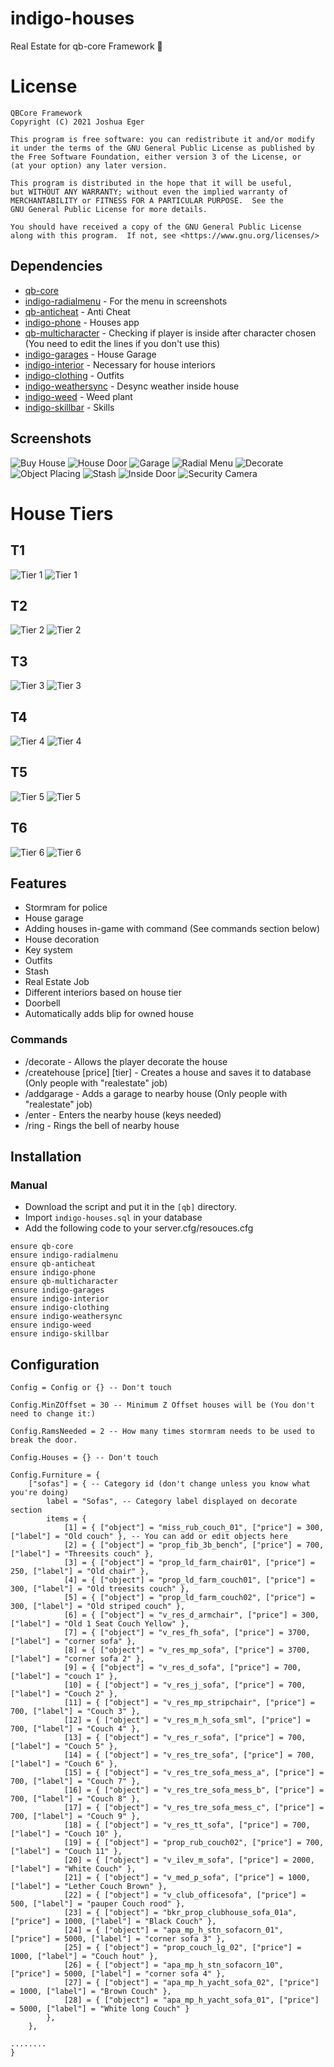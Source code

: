 # indigo-houses
Real Estate for qb-core Framework :house_with_garden:

# License

    QBCore Framework
    Copyright (C) 2021 Joshua Eger

    This program is free software: you can redistribute it and/or modify
    it under the terms of the GNU General Public License as published by
    the Free Software Foundation, either version 3 of the License, or
    (at your option) any later version.

    This program is distributed in the hope that it will be useful,
    but WITHOUT ANY WARRANTY; without even the implied warranty of
    MERCHANTABILITY or FITNESS FOR A PARTICULAR PURPOSE.  See the
    GNU General Public License for more details.

    You should have received a copy of the GNU General Public License
    along with this program.  If not, see <https://www.gnu.org/licenses/>

## Dependencies
- [qb-core](https://github.com/qbcore-framework/qb-core)
- [indigo-radialmenu](https://github.com/qbcore-framework/indigo-radialmenu) - For the menu in screenshots
- [qb-anticheat](https://github.com/qbcore-framework/qb-anticheat) - Anti Cheat 
- [indigo-phone](https://github.com/qbcore-framework/indigo-phone) - Houses app
- [qb-multicharacter](https://github.com/qbcore-framework/qb-multicharacter) - Checking if player is inside after character chosen (You need to edit the lines if you don't use this)
- [indigo-garages](https://github.com/qbcore-framework/indigo-garages) - House Garage
- [indigo-interior](https://github.com/qbcore-framework/indigo-interior) - Necessary for house interiors
- [indigo-clothing](https://github.com/qbcore-framework/indigo-clothing) - Outfits
- [indigo-weathersync](https://github.com/qbcore-framework/indigo-weathersync) - Desync weather inside house
- [indigo-weed](https://github.com/qbcore-framework/indigo-weed) - Weed plant
- [indigo-skillbar](https://github.com/qbcore-framework/indigo-skillbar) - Skills

## Screenshots
![Buy House](https://imgur.com/4eQnRqA.png)
![House Door](https://imgur.com/UQzvdzn.png)
![Garage](https://imgur.com/XRbkzsP.png)
![Radial Menu](https://imgur.com/GTpalYW.png)
![Decorate](https://imgur.com/Bbp6rvI.png)
![Object Placing](https://imgur.com/fmV0gPM.png)
![Stash](https://imgur.com/HarcCIU.png)
![Inside Door](https://imgur.com/Y0rzBuy.png)
![Security Camera](https://imgur.com/a0qPwsL.png)

# House Tiers
## T1
![Tier 1](https://i.imgur.com/pLVzo6G.jpg)
![Tier 1](https://i.imgur.com/YqZHjra.jpg)
## T2
![Tier 2](https://i.imgur.com/mp3XL4Y.jpg)
![Tier 2](https://i.imgur.com/3DH9RFw.jpg)
## T3
![Tier 3](https://i.imgur.com/1XF60jD.jpg)
![Tier 3](https://i.imgur.com/iVYajrY.jpg)
## T4
![Tier 4](https://i.imgur.com/ubt165o.jpg)
![Tier 4](https://i.imgur.com/x5nXid5.jpg)
## T5
![Tier 5](https://i.imgur.com/CbqPcq0.jpg)
![Tier 5](https://i.imgur.com/RxKlteo.jpg)
## T6
![Tier 6](https://i.imgur.com/pRS6XdN.jpg)
![Tier 6](https://i.imgur.com/sNFavws.jpg)

## Features
- Stormram for police
- House garage
- Adding houses in-game with command (See commands section below)
- House decoration
- Key system
- Outfits
- Stash
- Real Estate Job
- Different interiors based on house tier
- Doorbell
- Automatically adds blip for owned house

### Commands
- /decorate - Allows the player decorate the house
- /createhouse [price] [tier] - Creates a house and saves it to database (Only people with "realestate" job)
- /addgarage - Adds a garage to nearby house (Only people with "realestate" job)
- /enter - Enters the nearby house (keys needed)
- /ring - Rings the bell of nearby house

## Installation
### Manual
- Download the script and put it in the `[qb]` directory.
- Import `indigo-houses.sql` in your database
- Add the following code to your server.cfg/resouces.cfg
```
ensure qb-core
ensure indigo-radialmenu
ensure qb-anticheat
ensure indigo-phone
ensure qb-multicharacter
ensure indigo-garages
ensure indigo-interior
ensure indigo-clothing
ensure indigo-weathersync
ensure indigo-weed
ensure indigo-skillbar
```

## Configuration
```
Config = Config or {} -- Don't touch

Config.MinZOffset = 30 -- Minimum Z Offset houses will be (You don't need to change it:)

Config.RamsNeeded = 2 -- How many times stormram needs to be used to break the door.

Config.Houses = {} -- Don't touch

Config.Furniture = {
	["sofas"] = { -- Category id (don't change unless you know what you're doing)
		label = "Sofas", -- Category label displayed on decorate section
		items = {
			[1] = { ["object"] = "miss_rub_couch_01", ["price"] = 300, ["label"] = "Old couch" }, -- You can add or edit objects here
			[2] = { ["object"] = "prop_fib_3b_bench", ["price"] = 700, ["label"] = "Threesits couch" },
			[3] = { ["object"] = "prop_ld_farm_chair01", ["price"] = 250, ["label"] = "Old chair" },
			[4] = { ["object"] = "prop_ld_farm_couch01", ["price"] = 300, ["label"] = "Old treesits couch" },
			[5] = { ["object"] = "prop_ld_farm_couch02", ["price"] = 300, ["label"] = "Old striped couch" },
			[6] = { ["object"] = "v_res_d_armchair", ["price"] = 300, ["label"] = "Old 1 Seat Couch Yellow" },
			[7] = { ["object"] = "v_res_fh_sofa", ["price"] = 3700, ["label"] = "corner sofa" },
			[8] = { ["object"] = "v_res_mp_sofa", ["price"] = 3700, ["label"] = "corner sofa 2" },
			[9] = { ["object"] = "v_res_d_sofa", ["price"] = 700, ["label"] = "couch 1" },
			[10] = { ["object"] = "v_res_j_sofa", ["price"] = 700, ["label"] = "Couch 2" },
			[11] = { ["object"] = "v_res_mp_stripchair", ["price"] = 700, ["label"] = "Couch 3" },
			[12] = { ["object"] = "v_res_m_h_sofa_sml", ["price"] = 700, ["label"] = "Couch 4" },
			[13] = { ["object"] = "v_res_r_sofa", ["price"] = 700, ["label"] = "Couch 5" },
			[14] = { ["object"] = "v_res_tre_sofa", ["price"] = 700, ["label"] = "Couch 6" },
			[15] = { ["object"] = "v_res_tre_sofa_mess_a", ["price"] = 700, ["label"] = "Couch 7" },
			[16] = { ["object"] = "v_res_tre_sofa_mess_b", ["price"] = 700, ["label"] = "Couch 8" },
			[17] = { ["object"] = "v_res_tre_sofa_mess_c", ["price"] = 700, ["label"] = "Couch 9" },
			[18] = { ["object"] = "v_res_tt_sofa", ["price"] = 700, ["label"] = "Couch 10" },
			[19] = { ["object"] = "prop_rub_couch02", ["price"] = 700, ["label"] = "Couch 11" },
			[20] = { ["object"] = "v_ilev_m_sofa", ["price"] = 2000, ["label"] = "White Couch" },
			[21] = { ["object"] = "v_med_p_sofa", ["price"] = 1000, ["label"] = "Lether Couch Brown" },
			[22] = { ["object"] = "v_club_officesofa", ["price"] = 500, ["label"] = "pauper Couch rood" },
			[23] = { ["object"] = "bkr_prop_clubhouse_sofa_01a", ["price"] = 1000, ["label"] = "Black Couch" },
			[24] = { ["object"] = "apa_mp_h_stn_sofacorn_01", ["price"] = 5000, ["label"] = "corner sofa 3" },
			[25] = { ["object"] = "prop_couch_lg_02", ["price"] = 1000, ["label"] = "Couch hout" },
			[26] = { ["object"] = "apa_mp_h_stn_sofacorn_10", ["price"] = 5000, ["label"] = "corner sofa 4" },
			[27] = { ["object"] = "apa_mp_h_yacht_sofa_02", ["price"] = 1000, ["label"] = "Brown Couch" },
			[28] = { ["object"] = "apa_mp_h_yacht_sofa_01", ["price"] = 5000, ["label"] = "White long Couch" }
		},
	},

........
}
```
